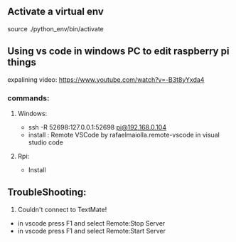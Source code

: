 ## Activate a virtual env
source ./python_env/bin/activate

## Using vs code in windows PC to edit raspberry pi things
expalining video: https://www.youtube.com/watch?v=-B3t8yYxda4

### commands:
1. Windows:
   - ssh -R 52698:127.0.0.1:52698 pi@192.168.0.104
   - install : Remote VSCode by rafaelmaiolla.remote-vscode in visual studio code
   
2. Rpi:
   - Install  
## TroubleShooting:
1. Couldn't connect to TextMate! 
 - in vscode press F1 and select Remote:Stop Server
 - in vscode press F1 and select Remote:Start Server

